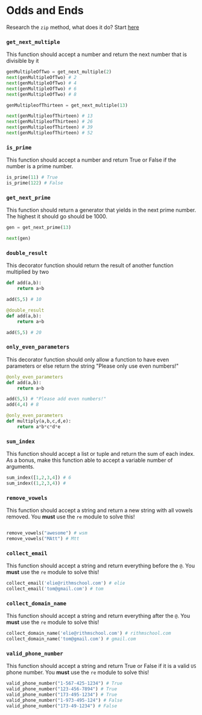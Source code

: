 # Odds and Ends

Research the `zip` method, what does it do? Start [here](http://pavdmyt.com/python-zip-fu/)

### `get_next_multiple`

This function should accept a number and return the next number that is divisible by it

```py
genMultipleOfTwo = get_next_multiple(2)
next(genMultipleOfTwo) # 2
next(genMultipleOfTwo) # 4
next(genMultipleOfTwo) # 6
next(genMultipleOfTwo) # 8

genMultipleofThirteen = get_next_multiple(13)

next(genMultipleofThirteen) # 13
next(genMultipleofThirteen) # 26
next(genMultipleofThirteen) # 39
next(genMultipleofThirteen) # 52
```

### `is_prime` 

This function should accept a number and return True or False if the number is a prime number. 

```py
is_prime(11) # True
is_prime(122) # False
```

### `get_next_prime` 

This function should return a generator that yields in the next prime number. The highest it should go should be 1000.

```py
gen = get_next_prime(13)

next(gen)
```

### `double_result`

This decorator function should return the result of another function multiplied by two

```py
def add(a,b):
    return a+b

add(5,5) # 10

@double_result
def add(a,b):
    return a+b

add(5,5) # 20
```

### `only_even_parameters`

This decorator function should only allow a function to have even parameters or else return the string "Please only use even numbers!"

```py
@only_even_parameters
def add(a,b):
    return a+b

add(5,5) # "Please add even numbers!"
add(4,4) # 8

@only_even_parameters
def multiply(a,b,c,d,e):
    return a*b*c*d*e
```

### `sum_index`

This function should accept a list or tuple and return the sum of each index. As a bonus, make this function able to accept a variable number of arguments.

```py
sum_index([1,2,3,4]) # 6
sum_index((1,2,3,4)) # 
```

### `remove_vowels`

This function should accept a string and return a new string with all vowels removed. You **must** use the `re` module to solve this!

```py

remove_vowels("awesome") # wsm
remove_vowels("MAtt") # Mtt
```

### `collect_email`

This function should accept a string and return everything before the `@`. You **must** use the `re` module to solve this!

```py
collect_email('elie@rithmschool.com') # elie
collect_email('tom@gmail.com') # tom
```

### `collect_domain_name`

This function should accept a string and return everything after the `@`. You **must** use the `re` module to solve this!

```py
collect_domain_name('elie@rithmschool.com') # rithmschool.com
collect_domain_name('tom@gmail.com') # gmail.com
```

### `valid_phone_number`

This function should accept a string and return True or False if it is a valid `US` phone number. You **must** use the `re` module to solve this!

```py
valid_phone_number("1-567-425-1234") # True
valid_phone_number("123-456-7894") # True
valid_phone_number("173-495-1234") # True
valid_phone_number("1-973-495-124") # False
valid_phone_number("173-49-1234") # False
```
